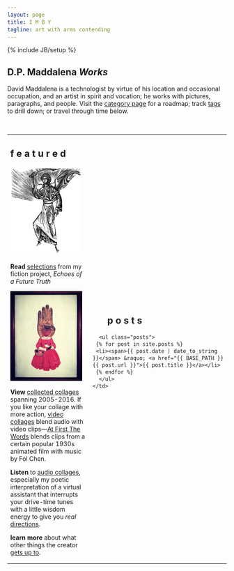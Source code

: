 ```yaml
---
layout: page
title: I M B Y
tagline: art with arms contending
---
```

{% include JB/setup %}

## D.P. Maddalena *Works*

David Maddalena is a technologist by virtue of his location and occasional occupation, and an artist in spirit and vocation; he works with pictures, paragraphs, and people. Visit the [category page](http://www.imby.net/categories.html) for a roadmap; track [tags](http://www.imby.net/tags.html) to drill down; or travel through time below.

&nbsp;

<table cellpadding='5'>
  <tr>
    <td width='175' valign='top'>
      <h2>f e a t u r e d</h2>
      <p><a href='20220116/Echoes-of-a-Future-Truth'><img src='assets/eft.jpg'></a></p>
      <p><strong>Read</strong> <a href='http://www.imby.net/tags.html#Echoes%20of%20a%20Future%20Truth-ref'>selections</a> from my fiction project, <em>Echoes of a Future Truth</em></p>
      <p><a href='http://imby.net/images/galleries/collage-2016/'><img src='assets/15.jpg'></a></p>
      <p><strong>View</strong> <a href='http://www.imby.net/20140223/collected-collages'>collected collages</a> spanning 2005-2016. If you like your collage with more action, <a href='http://www.imby.net/categories.html#video-ref'>video collages</a> blend audio with video clips&mdash;<a href='20150801/first-the-words'>At First The Words</a> blends clips from a certain popular 1930s animated film with music by Fol Chen.</p>
      <p><strong>Listen</strong> to <a href='http://www.imby.net/categories.html#audio-ref'>audio collages</a>, especially my poetic interpretation of a virtual assistant that interrupts your drive-time tunes with a little wisdom energy to give you <em>real</em> <a href='20140520/Starting-Directions-To'>directions</a>.</p>
     <p> <strong>learn more</strong> about what other things the creator <a href='http://maddalena.imby.net'>gets up to</a>. </p>
    </td>
    <td>
      <h2>&nbsp; &nbsp; &nbsp; p o s t s</h2> 

      <ul class="posts">
     {% for post in site.posts %}
     <li><span>{{ post.date | date_to_string }}</span> &raquo; <a href="{{ BASE_PATH }}{{ post.url }}">{{ post.title }}</a></li>
     {% endfor %}
      </ul>
    </td>
  </tr>
 </table>

